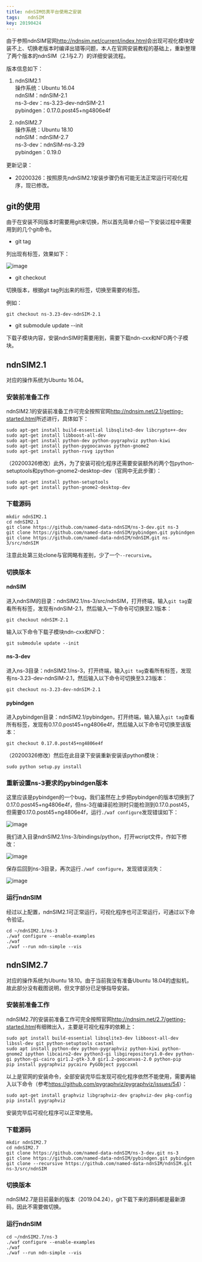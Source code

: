 ```yaml
---
title: ndnSIM仿真平台使用之安装
tags:	ndnSIM
key: 20190424
---
```



由于参照ndnSIM官网<http://ndnsim.net/current/index.html>会出现可视化模块安装不上、切换老版本时编译出错等问题，本人在官网安装教程的基础上，重新整理了两个版本的ndnSIM（2.1与2.7）的详细安装流程。

<!--more-->

版本信息如下：

1. ndnSIM2.1 <br>
操作系统：Ubuntu 16.04 <br>
ndnSIM：ndnSIM-2.1<br>
ns-3-dev：ns-3.23-dev-ndnSIM-2.1<br>
pybindgen：0.17.0.post45+ng4806e4f<br>

2. ndnSIM2.7<br>
操作系统：Ubuntu 18.10<br>
ndnSIM：ndnSIM-2.7<br>
ns-3-dev：ndnSIM-ns-3.29<br>
pybindgen：0.19.0<br>

更新记录：

- 20200326：按照原先ndnSIM2.1安装步骤仍有可能无法正常运行可视化程序，现已修改。


## git的使用
由于在安装不同版本时需要用git来切换，所以首先简单介绍一下安装过程中需要用到的几个git命令。

- git tag

列出现有标签，效果如下：

![image](https://github.com/kanyuanzhi/kanyuanzhi.github.io/raw/master/assets/myimages/20190424/1.jpg)

- git checkout

切换版本，根据git tag列出来的标签，切换至需要的标签。

例如：
```
git checkout ns-3.23-dev-ndnSIM-2.1
```

- git submodule update --init

下载子模块内容，安装ndnSIM时需要用到，需要下载ndn-cxx和NFD两个子模块。

## ndnSIM2.1

对应的操作系统为Ubuntu 16.04。

### 安装前准备工作

ndnSIM2.1的安装前准备工作可完全按照官网<http://ndnsim.net/2.1/getting-started.html>所述进行，具体如下：

```
sudo apt-get install build-essential libsqlite3-dev libcrypto++-dev
sudo apt-get install libboost-all-dev
sudo apt-get install python-dev python-pygraphviz python-kiwi
sudo apt-get install python-pygoocanvas python-gnome2
sudo apt-get install python-rsvg ipython
```

（20200326修改）此外，为了安装可视化程序还需要安装额外的两个包python-setuptools和python-gnome2-desktop-dev（官网中无此步骤）：

```
sudo apt-get install python-setuptools
sudo apt-get install python-gnome2-desktop-dev
```

### 下载源码
```
mkdir ndnSIM2.1
cd ndnSIM2.1
git clone https://github.com/named-data-ndnSIM/ns-3-dev.git ns-3
git clone https://github.com/named-data-ndnSIM/pybindgen.git pybindgen
git clone https://github.com/named-data-ndnSIM/ndnSIM.git ns-3/src/ndnSIM
```
注意此处第三处clone与官网略有差别，少了一个`--recursive`。

### 切换版本

#### ndnSIM

进入ndnSIM的目录：ndnSIM2.1/ns-3/src/ndnSIM，打开终端，输入`git tag`查看所有标签，发现有ndnSIM-2.1，然后输入一下命令可切换至2.1版本：

```
git checkout ndnSIM-2.1
```

输入以下命令下载子模块ndn-cxx和NFD：

```
git submodule update --init
```


#### ns-3-dev
进入ns-3目录：ndnSIM2.1/ns-3，打开终端，输入`git tag`查看所有标签，发现有ns-3.23-dev-ndnSIM-2.1，然后输入以下命令可切换至3.23版本：

```
git checkout ns-3.23-dev-ndnSIM-2.1
```

#### pybindgen
进入pybindgen目录：ndnSIM2.1/pybindgen，打开终端，输入输入`git tag`查看所有标签，发现有0.17.0.post45+ng4806e4f，然后输入以下命令可切换至该版本：

```
git checkout 0.17.0.post45+ng4806e4f
```

（20200326修改）然后在此目录下安装重新安装该python模块：

```
sudo python setup.py install
```

### 重新设置ns-3要求的pybindgen版本

这里应该是pybindgen的一个bug，我们虽然在上步把pybindgen的版本切换到了0.17.0.post45+ng4806e4f，但ns-3在编译前检测时只能检测到0.17.0.post45，但需要0.17.0.post45+ng4806e4f，运行`./waf configure`发现错误如下：

![image](https://github.com/kanyuanzhi/kanyuanzhi.github.io/raw/master/assets/myimages/20190424/3.jpg)

我们进入目录ndnSIM2.1/ns-3/bindings/python，打开wcript文件，作如下修改：

![image](https://github.com/kanyuanzhi/kanyuanzhi.github.io/raw/master/assets/myimages/20190424/4.jpg)

保存后回到ns-3目录，再次运行`./waf configure`，发现错误消失：

![image](https://github.com/kanyuanzhi/kanyuanzhi.github.io/raw/master/assets/myimages/20190424/5.jpg)

### 运行ndnSIM

经过以上配置，ndnSIM2.1可正常运行，可视化程序也可正常运行，可通过以下命令验证。

```
cd ~/ndnSIM2.1/ns-3
./waf configure --enable-examples
./waf
./waf --run ndn-simple --vis
```

## ndnSIM2.7
对应的操作系统为Ubuntu 18.10。由于当前我没有准备Ubuntu 18.04的虚拟机，故此部分没有截图说明，但文字部分已足够指导安装。

### 安装前准备工作

ndnSIM2.7的安装前准备工作可完全按照官网<http://ndnsim.net/2.7/getting-started.html>有细微出入，主要是可视化程序的依赖上：

```
sudo apt install build-essential libsqlite3-dev libboost-all-dev libssl-dev git python-setuptools castxml
sudo apt install python-dev python-pygraphviz python-kiwi python-gnome2 ipython libcairo2-dev python3-gi libgirepository1.0-dev python-gi python-gi-cairo gir1.2-gtk-3.0 gir1.2-goocanvas-2.0 python-pip
pip install pygraphviz pycairo PyGObject pygccxml
```

以上是官网的安装命令，全部安装完毕后发现可视化程序依然不能使用，需要再输入以下命令（参考<https://github.com/pygraphviz/pygraphviz/issues/54>）：

```
sudo apt-get install graphviz libgraphviz-dev graphviz-dev pkg-config
pip install pygraphviz
```

安装完毕后可视化程序可以正常使用。

### 下载源码
```
mkdir ndnSIM2.7
cd ndnSIM2.7
git clone https://github.com/named-data-ndnSIM/ns-3-dev.git ns-3
git clone https://github.com/named-data-ndnSIM/pybindgen.git pybindgen
git clone --recursive https://github.com/named-data-ndnSIM/ndnSIM.git ns-3/src/ndnSIM
```

### 切换版本
ndnSIM2.7是目前最新的版本（2019.04.24），git下载下来的源码都是最新源码，因此不需要做切换。


### 运行ndnSIM
```
cd ~/ndnSIM2.7/ns-3
./waf configure --enable-examples
./waf
./waf --run ndn-simple --vis
```































































